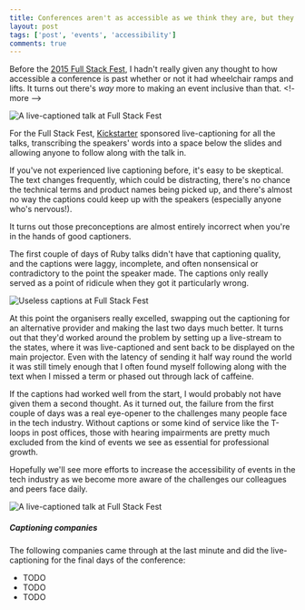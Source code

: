 ```yaml
---
title: Conferences aren't as accessible as we think they are, but they're getting better
layout: post
tags: ['post', 'events', 'accessibility']
comments: true
---
```

Before the [2015 Full Stack Fest](TODO), I hadn't really given any thought to how accessible a conference is past whether or not it had wheelchair ramps and lifts. It turns out there's _way_ more to making an event inclusive than that.
<!- more -->

![A live-captioned talk at Full Stack Fest](TODO-add-image)

For the Full Stack Fest, [Kickstarter](TODO) sponsored live-captioning for all the talks, transcribing the speakers' words into a space below the slides and allowing anyone to follow along with the talk in.

If you've not experienced live captioning before, it's easy to be skeptical. The text changes frequently, which could be distracting, there's no chance the technical terms and product names being picked up, and there's almost no way the captions could keep up with the speakers (especially anyone who's nervous!).

It turns out those preconceptions are almost entirely incorrect when you're in the hands of good captioners.

The first couple of days of Ruby talks didn't have that captioning quality, and the captions were laggy, incomplete, and often nonsensical or contradictory to the point the speaker made. The captions only really served as a point of ridicule when they got it particularly wrong.

![Useless captions at Full Stack Fest](TODO-add-image)

At this point the organisers really excelled, swapping out the captioning for an alternative provider and making the last two days much better. It turns out that they'd worked around the problem by setting up a live-stream to the states, where it was live-captioned and sent back to be displayed on the main projector. Even with the latency of sending it half way round the world it was still timely enough that I often found myself following along with the text when I missed a term or phased out through lack of caffeine.

If the captions had worked well from the start, I would probably not have given them a second thought. As it turned out, the failure from the first couple of days was a real eye-opener to the challenges many people face in the tech industry. Without captions or some kind of service like the T-loops in post offices, those with hearing impairments are pretty much excluded from the kind of events we see as essential for professional growth.

Hopefully we'll see more efforts to increase the accessibility of events in the tech industry as we become more aware of the challenges our colleagues and peers face daily.

![A live-captioned talk at Full Stack Fest](TODO-add-image)

##### Captioning companies

The following companies came through at the last minute and did the live-captioning for the final days of the conference:

* TODO
* TODO
* TODO
